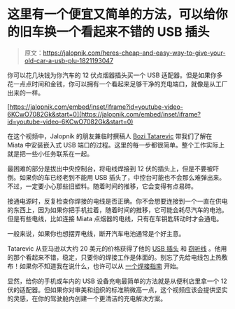 # 这里有一个便宜又简单的方法，可以给你的旧车换一个看起来不错的 USB 插头

> 原文：<https://jalopnik.com/heres-cheap-and-easy-way-to-give-your-old-car-a-usb-plu-1821193047>

你可以花几块钱为你汽车的 12 伏点烟器插头买一个 USB 适配器。但是如果你多花一点点时间和金钱，你可以拥有一个看起来足够干净的充电端口，就像是从工厂出来的一样。

 [https://jalopnik.com/embed/inset/iframe?id=youtube-video-6KCwO7082Gk&start=0](https://jalopnik.com/embed/inset/iframe?id=youtube-video-6KCwO7082Gk&start=0) 

在这个视频中，Jalopnik 的朋友兼临时撰稿人 [Bozi Tatarevic](https://kinja.com/hoonable) 带我们了解在 Miata 中安装嵌入式 USB 端口的过程。这里的每一步都很简单。整个工作实际上就是把一些小任务联系在一起。



最困难的部分是拔出中央控制台，将电线焊接到 12 伏的插头上，但是不要被吓倒。如果你的车已经老到不能用 USB 插头了，中控台可能也不会那么难弹出来。不过，一定要小心那些旧塑料。随着时间的推移，它会变得有点易碎。

接通电源时，反复检查你焊接的电线是否正确。你不会想要连接到一个一直在供电的东西上，因为如果你把手机拉着，随着时间的推移，它可能会耗尽汽车的电池。但是有些电线，比如连接 Miata 点烟器的电线，只有在车钥匙转动时才会通电。

一般来说，如果你也想摆弄电线，断开汽车电池通常是个好主意。

Tatarevic 从亚马逊以大约 20 美元的价格获得了他的 [USB 插头](https://www.amazon.com/gp/product/B071Z7MZK1/ref=as_li_tl?asc_campaign=InlineText&asc_refurl=https://jalopnik.com/heres-cheap-and-easy-way-to-give-your-old-car-a-usb-plu-1821193047&asc_source=&camp=1789&creative=9325&creativeASIN=B071Z7MZK1&ie=UTF8&linkCode=as2&linkId=652ec7e59d217a2e6a31e49f7427cdae&tag=kinjajalopniklink-20) 和 [窃听线](https://www.amazon.com/gp/product/B06Y4PD3N3/ref=as_li_tl?asc_campaign=InlineText&asc_refurl=https://jalopnik.com/heres-cheap-and-easy-way-to-give-your-old-car-a-usb-plu-1821193047&asc_source=&camp=1789&creative=9325&creativeASIN=B06Y4PD3N3&ie=UTF8&linkCode=as2&linkId=ddb7e4f40247006f595a08dc2aa47673&tag=kinjajalopniklink-20) 。他用的那个看起来不错，稳定，只要你的焊接工作是体面的。别忘了先给电线包上热敷布！如果你不知道我在说什么，也许可以从 [一个焊接指南](https://thegarage.jalopnik.com/the-best-way-to-wire-your-car-mods-1786411699#_ga=2.215666711.1431176927.1512283297-773510454.1489696011) 开始。

显然，给你的手机或车内的 USB 设备充电最简单的方法就是从便利店里拿一个 12 伏的适配器。但如果你对审美和组织的标准稍微高一点，这个视频应该会提供坚实的灵感，在你的驾驶舱内创建一个更清洁的充电解决方案。